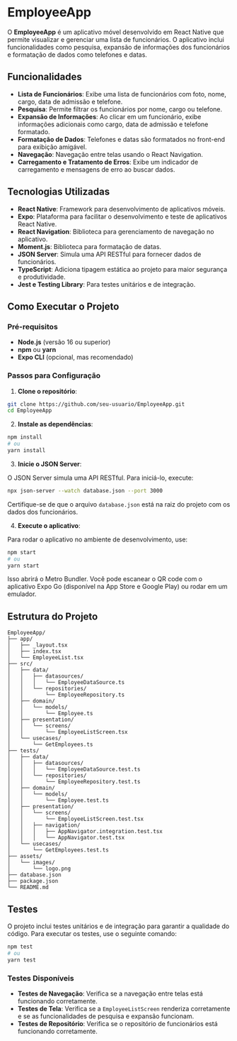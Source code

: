 # EmployeeApp

O **EmployeeApp** é um aplicativo móvel desenvolvido em React Native que permite visualizar e gerenciar uma lista de funcionários. O aplicativo inclui funcionalidades como pesquisa, expansão de informações dos funcionários e formatação de dados como telefones e datas.

## Funcionalidades

- **Lista de Funcionários**: Exibe uma lista de funcionários com foto, nome, cargo, data de admissão e telefone.
- **Pesquisa**: Permite filtrar os funcionários por nome, cargo ou telefone.
- **Expansão de Informações**: Ao clicar em um funcionário, exibe informações adicionais como cargo, data de admissão e telefone formatado.
- **Formatação de Dados**: Telefones e datas são formatados no front-end para exibição amigável.
- **Navegação**: Navegação entre telas usando o React Navigation.
- **Carregamento e Tratamento de Erros**: Exibe um indicador de carregamento e mensagens de erro ao buscar dados.

## Tecnologias Utilizadas

- **React Native**: Framework para desenvolvimento de aplicativos móveis.
- **Expo**: Plataforma para facilitar o desenvolvimento e teste de aplicativos React Native.
- **React Navigation**: Biblioteca para gerenciamento de navegação no aplicativo.
- **Moment.js**: Biblioteca para formatação de datas.
- **JSON Server**: Simula uma API RESTful para fornecer dados de funcionários.
- **TypeScript**: Adiciona tipagem estática ao projeto para maior segurança e produtividade.
- **Jest e Testing Library**: Para testes unitários e de integração.

## Como Executar o Projeto

### Pré-requisitos

- **Node.js** (versão 16 ou superior)
- **npm** ou **yarn**
- **Expo CLI** (opcional, mas recomendado)

### Passos para Configuração

1. **Clone o repositório**:

```bash
git clone https://github.com/seu-usuario/EmployeeApp.git
cd EmployeeApp
```

2. **Instale as dependências**:

```bash
npm install
# ou
yarn install
```

3. **Inicie o JSON Server**:

O JSON Server simula uma API RESTful. Para iniciá-lo, execute:

```bash
npx json-server --watch database.json --port 3000
```

Certifique-se de que o arquivo `database.json` está na raiz do projeto com os dados dos funcionários.

4. **Execute o aplicativo**:

Para rodar o aplicativo no ambiente de desenvolvimento, use:

```bash
npm start
# ou
yarn start
```

Isso abrirá o Metro Bundler. Você pode escanear o QR code com o aplicativo Expo Go (disponível na App Store e Google Play) ou rodar em um emulador.

## Estrutura do Projeto

```
EmployeeApp/
├── app/
│   ├── _layout.tsx
│   ├── index.tsx
│   └── EmployeeList.tsx
├── src/
│   ├── data/
│   │   ├── datasources/
│   │   │   └── EmployeeDataSource.ts
│   │   └── repositories/
│   │       └── EmployeeRepository.ts
│   ├── domain/
│   │   └── models/
│   │       └── Employee.ts
│   ├── presentation/
│   │   └── screens/
│   │       └── EmployeeListScreen.tsx
│   └── usecases/
│       └── GetEmployees.ts
├── tests/
│   ├── data/
│   │   ├── datasources/
│   │   │   └── EmployeeDataSource.test.ts
│   │   └── repositories/
│   │       └── EmployeeRepository.test.ts
│   ├── domain/
│   │   └── models/
│   │       └── Employee.test.ts
│   ├── presentation/
│   │   └── screens/
│   │       └── EmployeeListScreen.test.tsx
│   │   ├── navigation/
│   │   │   ├── AppNavigator.integration.test.tsx
│   │   │   └── AppNavigator.test.tsx
│   └── usecases/
│       └── GetEmployees.test.ts
├── assets/
│   └── images/
│       └── logo.png
├── database.json
├── package.json
└── README.md
```

## Testes

O projeto inclui testes unitários e de integração para garantir a qualidade do código. Para executar os testes, use o seguinte comando:

```bash
npm test
# ou
yarn test
```

### Testes Disponíveis

- **Testes de Navegação**: Verifica se a navegação entre telas está funcionando corretamente.
- **Testes de Tela**: Verifica se a `EmployeeListScreen` renderiza corretamente e se as funcionalidades de pesquisa e expansão funcionam.
- **Testes de Repositório**: Verifica se o repositório de funcionários está funcionando corretamente.